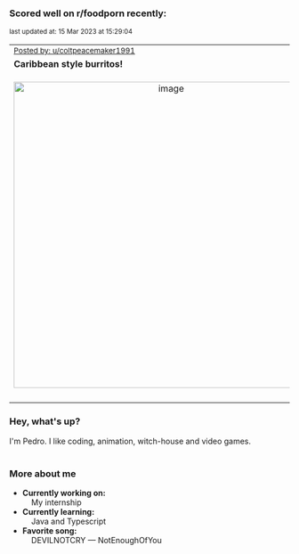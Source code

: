 ### Scored well on r/foodporn recently:

<p align="left"><sub>last updated at: 15 Mar 2023 at 15:29:04</sub></p>

|   |
| --- |
| <sub>[Posted by: u/coltpeacemaker1991][source]</sub> |
| **Caribbean style burritos!** | 
|<p align="center"> <img alt="image" src="https://i.redd.it/zdflnbvcimna1.jpg" width="550" /> </p>|
|   |

### Hey, what's up?

I'm Pedro. I like coding, animation, witch-house and video games.<br><br>

### More about me
- **Currently working on:**  
&nbsp;&nbsp;&nbsp;&nbsp;My internship
- **Currently learning:**  
&nbsp;&nbsp;&nbsp;&nbsp;Java and Typescript
- **Favorite song:**  
&nbsp;&nbsp;&nbsp;&nbsp;DEVILNOTCRY — NotEnoughOfYou<br><br>

  



  
  
  
[linkedin]: https://linkedin.com/in/pedro-h-r-gomes-8a487b14a/
[gmail]: mailto:pilique11@gmail.com
[source]: https://reddit.com/r/FoodPorn/comments/11qnx3g/caribbean_style_burritos/
[redditAPI]: https://www.reddit.com/dev/api/
